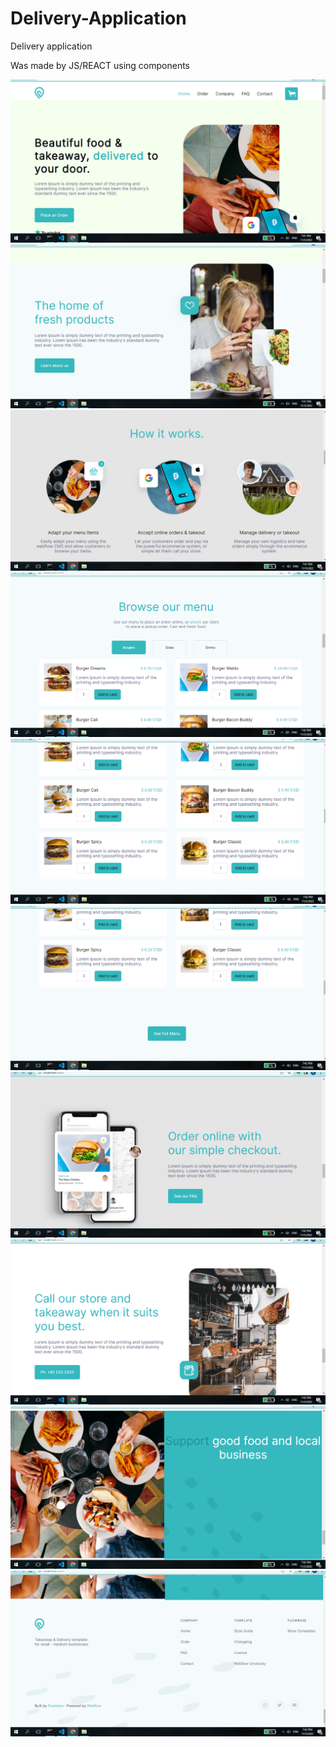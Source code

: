 # Delivery-Application


Delivery application



Was made by JS/REACT using components






![alt tag](asssets/1.png)
![alt tag](asssets/2.png)
![alt tag](asssets/3.png)
![alt tag](asssets/4.png)
![alt tag](asssets/5.png)
![alt tag](asssets/6.png)
![alt tag](asssets/7.png)
![alt tag](asssets/8.png)
![alt tag](asssets/9.png)
![alt tag](asssets/10.png)


